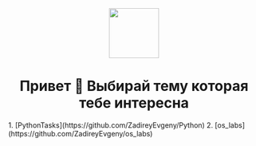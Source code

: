 <div id="header" align="center">
  <img src="https://media.giphy.com/media/M9gbBd9nbDrOTu1Mqx/giphy.gif" width="100"/>
</div>
<h1 align="center">
    Привет 👋
    Выбирай тему которая тебе интересна
</h1>
<p> 
  1. [PythonTasks](https://github.com/ZadireyEvgeny/Python) 
  2. [os_labs](https://github.com/ZadireyEvgeny/os_labs)
</p>



